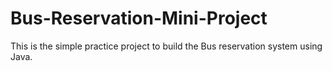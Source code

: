 # Bus-Reservation-Mini-Project
This is the simple practice project to build the Bus reservation system using Java. 
